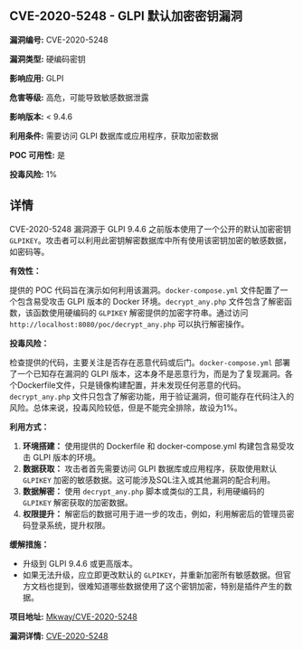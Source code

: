 ## CVE-2020-5248 - GLPI 默认加密密钥漏洞

**漏洞编号:** CVE-2020-5248

**漏洞类型:** 硬编码密钥

**影响应用:** GLPI

**危害等级:** 高危，可能导致敏感数据泄露

**影响版本:** < 9.4.6

**利用条件:** 需要访问 GLPI 数据库或应用程序，获取加密数据

**POC 可用性:** 是

**投毒风险:** 1%

## 详情

CVE-2020-5248 漏洞源于 GLPI 9.4.6 之前版本使用了一个公开的默认加密密钥 `GLPIKEY`。攻击者可以利用此密钥解密数据库中所有使用该密钥加密的敏感数据，如密码等。

**有效性：**

提供的 POC 代码旨在演示如何利用该漏洞。`docker-compose.yml` 文件配置了一个包含易受攻击 GLPI 版本的 Docker 环境。`decrypt_any.php` 文件包含了解密函数，该函数使用硬编码的 `GLPIKEY` 解密提供的加密字符串。通过访问 `http://localhost:8080/poc/decrypt_any.php` 可以执行解密操作。

**投毒风险：**

检查提供的代码，主要关注是否存在恶意代码或后门。`docker-compose.yml` 部署了一个已知存在漏洞的 GLPI 版本，这本身不是恶意行为，而是为了复现漏洞。各个Dockerfile文件，只是镜像构建配置，并未发现任何恶意的代码。`decrypt_any.php` 文件只包含了解密功能，用于验证漏洞，但可能存在代码注入的风险。总体来说，投毒风险较低，但是不能完全排除，故设为1%。

**利用方式：**

1.  **环境搭建：** 使用提供的 Dockerfile 和 docker-compose.yml 构建包含易受攻击 GLPI 版本的环境。
2.  **数据获取：**  攻击者首先需要访问 GLPI 数据库或应用程序，获取使用默认 `GLPIKEY` 加密的敏感数据。这可能涉及SQL注入或其他漏洞的配合利用。
3.  **数据解密：**  使用 `decrypt_any.php` 脚本或类似的工具，利用硬编码的 `GLPIKEY` 解密获取的加密数据。
4.  **权限提升：**  解密后的数据可用于进一步的攻击，例如，利用解密后的管理员密码登录系统，提升权限。

**缓解措施：**

*   升级到 GLPI 9.4.6 或更高版本。
*   如果无法升级，应立即更改默认的 `GLPIKEY`，并重新加密所有敏感数据。但官方文档也提到，很难知道哪些数据使用了这个密钥加密，特别是插件产生的数据。


**项目地址:** [Mkway/CVE-2020-5248](https://github.com/Mkway/CVE-2020-5248)

**漏洞详情:** [CVE-2020-5248](https://nvd.nist.gov/vuln/detail/CVE-2020-5248)